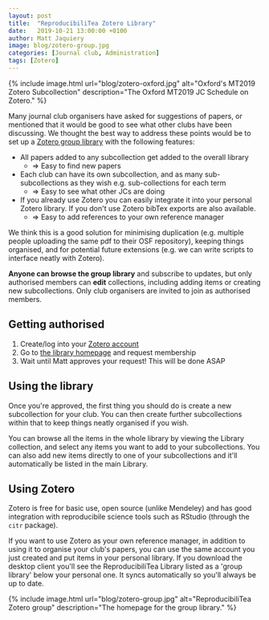```yaml
---
layout: post
title:  "ReproducibiliTea Zotero Library"
date:   2019-10-21 13:00:00 +0100
author: Matt Jaquiery
image: blog/zotero-group.jpg
categories: [Journal club, Administration]
tags: [Zotero]
---
```


{% include image.html url="blog/zotero-oxford.jpg" alt="Oxford's MT2019 Zotero Subcollection" description="The Oxford MT2019 JC Schedule on Zotero." %}

Many journal club organisers have asked for suggestions of papers, or mentioned that it would be good to see what other clubs have been discussing. We thought the best way to address these points would be to set up a [Zotero group library](https://www.zotero.org/groups/2354006/reproducibilitea/items/) with the following features:

* All papers added to any subcollection get added to the overall library 
    - => Easy to find new papers
* Each club can have its own subcollection, and as many sub-subcollections as they wish e.g. sub-collections for each term
    - => Easy to see what other JCs are doing
* If you already use Zotero you can easily integrate it into your personal Zotero library. If you don't use Zotero bibTex exports are also available.
    - => Easy to add references to your own reference manager

We think this is a good solution for minimising duplication (e.g. multiple people uploading the same pdf to their OSF repository), keeping things organised, and for potential future extensions (e.g. we can write scripts to interface neatly with Zotero).

**Anyone can browse the group library** and subscribe to updates, but only authorised members can **edit** collections, including adding items or creating new subcollections. Only club organisers are invited to join as authorised members.

## Getting authorised

1. Create/log into your [Zotero account](https://www.zotero.org/)
2. Go to [the library homepage](https://www.zotero.org/groups/2354006/reproducibilitea?) and request membership
3. Wait until Matt approves your request! This will be done ASAP

## Using the library

Once you're approved, the first thing you should do is create a new subcollection for your club. You can then create further subcollections within that to keep things neatly organised if you wish. 

You can browse all the items in the whole library by viewing the Library collection, and select any items you want to add to your subcollections. You can also add new items directly to one of your subcollections and it'll automatically be listed in the main Library. 

## Using Zotero

Zotero is free for basic use, open source (unlike Mendeley) and has good integration with reproducibile science tools such as RStudio (through the `citr` package).

If you want to use Zotero as your own reference manager, in addition to using it to organise your club's papers, you can use the same account you just created and put items in your personal library. If you download the desktop client you'll see the ReproducibiliTea Library listed as a 'group library' below your personal one. It syncs automatically so you'll always be up to date. 

{% include image.html url="blog/zotero-group.jpg" alt="ReproducibiliTea Zotero group" description="The homepage for the group library." %}
